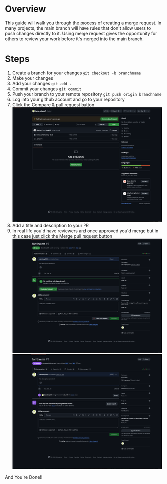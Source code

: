 # Overview

This guide will walk you through the process of creating a merge request. In many projects, the main branch will have rules that don't allow users to push changes directly to it. Using merge request gives the opportunity for others to review your work before it's merged into the main branch.

# Steps

1. Create a branch for your changes
   `git checkout -b branchname`
1. Make your changes
1. Add your changes
   `git add .`
1. Commit your changes
   `git commit`
1. Push your branch to your remote repository
   `git push origin branchname`
1. Log into your github account and go to your repository
1. Click the Compare & pull request button
   ![Compare and Pull Request](CompareAndPR.png)
1. Add a title and description to your PR
1. In real life you'd have reviewers and once approved you'd merge but in this case just click the Merge pull request button
   ![Merge PR](MergePR.png)
   ![Merged](Merged.png)

And You're Done!!
